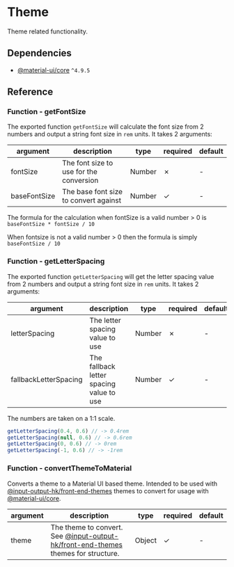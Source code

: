 # Theme

Theme related functionality.

## Dependencies

* [@material-ui/core](https://npmjs.com/package/@material-ui/core) `^4.9.5`

## Reference

### Function - getFontSize

The exported function `getFontSize` will calculate the font size from 2 numbers and output a string font size in `rem` units. It takes 2 arguments:

| argument | description | type | required | default |
| -------- | ----------- | ---- | -------- | ------- |
| fontSize | The font size to use for the conversion | Number | ✗ | - |
| baseFontSize | The base font size to convert against | Number | ✓ | - |

The formula for the calculation when fontSize is a valid number > 0 is `baseFontSize * fontSize / 10`

When fontsize is not a valid number > 0 then the formula is simply `baseFontSize / 10`

### Function - getLetterSpacing

The exported function `getLetterSpacing` will get the letter spacing value from 2 numbers and output a string font size in `rem` units. It takes 2 arguments:

| argument | description | type | required | default |
| -------- | ----------- | ---- | -------- | ------- |
| letterSpacing | The letter spacing value to use | Number | ✗ | - |
| fallbackLetterSpacing | The fallback letter spacing value to use | Number | ✓ | - |

The numbers are taken on a 1:1 scale.

```JavaScript
getLetterSpacing(0.4, 0.6) // -> 0.4rem
getLetterSpacing(null, 0.6) // -> 0.6rem
getLetterSpacing(0, 0.6) // -> 0rem
getLetterSpacing(-1, 0.6) // -> -1rem
```

### Function - convertThemeToMaterial

Converts a theme to a Material UI based theme. Intended to be used with [@input-output-hk/front-end-themes](https://npmjs.com/package/@input-output-hk/front-end-themes) themes to convert for usage with [@material-ui/core](https://npmjs.com/package/@material-ui/core).

| argument | description | type | required | default |
| -------- | ----------- | ---- | -------- | ------- |
| theme | The theme to convert. See [@input-output-hk/front-end-themes](https://npmjs.com/package/@input-output-hk/front-end-themes) themes for structure. | Object | ✓ | - |
